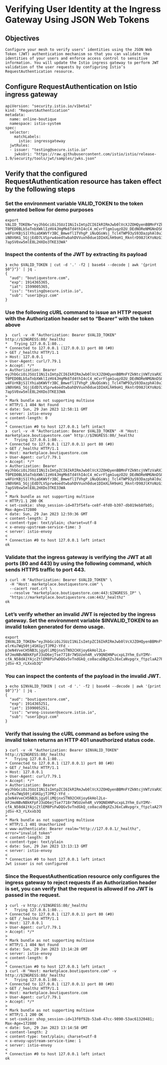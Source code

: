 # Verifying User Identity at the Ingress Gateway Using JSON Web Tokens

## Objectives
```
Configure your mesh to verify users’ identities using the JSON Web Token (JWT) authentication mechanism so that you can validate the identities of your users and enforce access control to sensitive information. You will update the Istio ingress gateway to perform JWT validation of the user requests by configuring Istio’s RequestAuthentication resource.
```

## Configure RequestAuthentication on Istio ingress gateway
```
apiVersion: "security.istio.io/v1beta1"
kind: "RequestAuthentication"
metadata:
  name: online-boutique
  namespace: istio-system
spec:
  selector:
    matchLabels:
      istio: ingressgateway
  jwtRules:
  - issuer: "testing@secure.istio.io"
    jwksUri: "https://raw.githubusercontent.com/istio/istio/release-1.9/security/tools/jwt/samples/jwks.json"
```

## Verify that the configured RequestAuthentication resource has taken effect by the following steps
### Set the environment variable VALID_TOKEN to the token genrated bellow for demo purposes
```
export VALID_TOKEN="eyJhbGciOiJSUzI1NiIsImtpZCI6IkRIRmJwb0lVcXJZOHQyenBBMnFYZkNtcjVWTzVaRXI0UnpIVV8tZW52dlEiLCJ0eXAiOiJKV1QifQ.eyJhdWQiOiJib3V0aXF1ZXN0b3JlLmNvbSIsImV4cCI6MTkxNDM2NTM2NSwiaWF0IjoxNTk5MDA1MzY1LCJpc3MiOiJ0ZXN0aW5nQHNlY3VyZS5pc3Rpby5pbyIsInN1YiI6InVzZXIxQHh5ei5jb20ifQ.pZHGJgEP0qsJ1pSBPU6nwpMETf3MqlWx-T0PED0BLb5aTnbXWklIzHV4JHgMk6Td4thI4cC4_mCvrFlgm1uqzO2U_DEdNOReNMGNnDSQ87hWEtOQxn50c83dVq3-w4FUrKBjS1lYhiabKWVfr3BC_Bmwefl1TVhgP_iNuQGsWsj_Tcl4TWP93yS93DazphAl0uIOw3WvmJSfhnaZ7cEIk0PzGmsLq96FLbGatZX1DL8OKhv2Hz-iN0V6KG_5GjjEdD7LVSprw4oedtwbahDVVuxh0due1DImXLhH9oH1_RkntrD98JlKYoNzG1-7apSV0xw5mlE8L2HXDo3TKE33WA"
```

### Inspect the contents of the JWT by extracting its payload
```
❯ echo $VALID_TOKEN | cut -d '.' -f2 | base64 --decode | awk '{print $0"}"}' | jq .
{
  "aud": "boutiquestore.com",
  "exp": 1914365365,
  "iat": 1599005365,
  "iss": "testing@secure.istio.io",
  "sub": "user1@xyz.com"
}
```

### Use the following cURL command to issue an HTTP request with the Authorization header set to “Bearer” with the token above

```
❯  curl -v -H "Authorization: Bearer $VALID_TOKEN" http://$INGRESS:80/_healthz
*   Trying 127.0.0.1:80...
* Connected to 127.0.0.1 (127.0.0.1) port 80 (#0)
> GET /_healthz HTTP/1.1
> Host: 127.0.0.1
> User-Agent: curl/7.79.1
> Accept: */*
> Authorization: Bearer eyJhbGciOiJSUzI1NiIsImtpZCI6IkRIRmJwb0lVcXJZOHQyenBBMnFYZkNtcjVWTzVaRXI0UnpIVV8tZW52dlEiLCJ0eXAiOiJKV1QifQ.eyJhdWQiOiJib3V0aXF1ZXN0b3JlLmNvbSIsImV4cCI6MTkxNDM2NTM2NSwiaWF0IjoxNTk5MDA1MzY1LCJpc3MiOiJ0ZXN0aW5nQHNlY3VyZS5pc3Rpby5pbyIsInN1YiI6InVzZXIxQHh5ei5jb20ifQ.pZHGJgEP0qsJ1pSBPU6nwpMETf3MqlWx-T0PED0BLb5aTnbXWklIzHV4JHgMk6Td4thI4cC4_mCvrFlgm1uqzO2U_DEdNOReNMGNnDSQ87hWEtOQxn50c83dVq3-w4FUrKBjS1lYhiabKWVfr3BC_Bmwefl1TVhgP_iNuQGsWsj_Tcl4TWP93yS93DazphAl0uIOw3WvmJSfhnaZ7cEIk0PzGmsLq96FLbGatZX1DL8OKhv2Hz-iN0V6KG_5GjjEdD7LVSprw4oedtwbahDVVuxh0due1DImXLhH9oH1_RkntrD98JlKYoNzG1-7apSV0xw5mlE8L2HXDo3TKE33WA
> 
* Mark bundle as not supporting multiuse
< HTTP/1.1 404 Not Found
< date: Sun, 29 Jan 2023 12:58:11 GMT
< server: istio-envoy
< content-length: 0
< 
* Connection #0 to host 127.0.0.1 left intact
❯  curl -v -H "Authorization: Bearer $VALID_TOKEN" -H "Host: marketplace.boutiquestore.com" http://$INGRESS:80/_healthz
*   Trying 127.0.0.1:80...
* Connected to 127.0.0.1 (127.0.0.1) port 80 (#0)
> GET /_healthz HTTP/1.1
> Host: marketplace.boutiquestore.com
> User-Agent: curl/7.79.1
> Accept: */*
> Authorization: Bearer eyJhbGciOiJSUzI1NiIsImtpZCI6IkRIRmJwb0lVcXJZOHQyenBBMnFYZkNtcjVWTzVaRXI0UnpIVV8tZW52dlEiLCJ0eXAiOiJKV1QifQ.eyJhdWQiOiJib3V0aXF1ZXN0b3JlLmNvbSIsImV4cCI6MTkxNDM2NTM2NSwiaWF0IjoxNTk5MDA1MzY1LCJpc3MiOiJ0ZXN0aW5nQHNlY3VyZS5pc3Rpby5pbyIsInN1YiI6InVzZXIxQHh5ei5jb20ifQ.pZHGJgEP0qsJ1pSBPU6nwpMETf3MqlWx-T0PED0BLb5aTnbXWklIzHV4JHgMk6Td4thI4cC4_mCvrFlgm1uqzO2U_DEdNOReNMGNnDSQ87hWEtOQxn50c83dVq3-w4FUrKBjS1lYhiabKWVfr3BC_Bmwefl1TVhgP_iNuQGsWsj_Tcl4TWP93yS93DazphAl0uIOw3WvmJSfhnaZ7cEIk0PzGmsLq96FLbGatZX1DL8OKhv2Hz-iN0V6KG_5GjjEdD7LVSprw4oedtwbahDVVuxh0due1DImXLhH9oH1_RkntrD98JlKYoNzG1-7apSV0xw5mlE8L2HXDo3TKE33WA
> 
* Mark bundle as not supporting multiuse
< HTTP/1.1 200 OK
< set-cookie: shop_session-id=073f54fa-ce8f-4fd0-b397-db019eb8fb05; Max-Age=172800
< date: Sun, 29 Jan 2023 12:59:36 GMT
< content-length: 2
< content-type: text/plain; charset=utf-8
< x-envoy-upstream-service-time: 3
< server: istio-envoy
< 
* Connection #0 to host 127.0.0.1 left intact
ok
```

### Validate that the ingress gateway is verifying the JWT at all ports (80 and 443) by using the following command, which sends HTTPS traffic to port 443.
```
❯ curl -H "Authorization: Bearer $VALID_TOKEN" \
  -H "Host: marketplace.boutiquestore.com" \
  --cacert root.crt \
  --resolve "marketplace.boutiquestore.com:443:$INGRESS_IP" \
  "https://marketplace.boutiquestore.com:443/_healthz"
ok
```

### Let’s verify whether an invalid JWT is rejected by the ingress gateway. Set the environment variable $INVALID_TOKEN to an invalid token generated for demo usage.
```
export INVALID_TOKEN="eyJhbGciOiJSUzI1NiIsImtpZCI6IkRIRmJwb0lVcXJZOHQyenBBMnFYZkNtcjVWTzVaRXI0UnpIVV8tZW52dlEiLCJ0eXAiOiJKV1QifQ.eyJhdWQiOiJib3V0aXF1ZXN0b3JlLmNvbSIsImV4cCI6MTkxNDM2NTI1MSwiaWF0IjoxNTk5MDA1MjUxLCJpc3MiOiJ3cm9uZy1pc3N1c2VyQHNlY3VyZS5pc3Rpby5pbyIsInN1YiI6InVzZXIxQHh5ei5jb20ifQ.SnQPGlkV66Q61zR8uZAzEhyPfynNmV_MGzvjnkxZhVv-elrKu7Wq50tj4SKGyjTJPR2-YFd_-p3eN4VveCH5NB3LjgyOliMQjnxSTN92CHXjoy6kHol2Lo-kFJmoNBvNBkKFpFJ3oD6ejTse7718r7WSUzeh4R_vV9QNEHNPucxpL3Yhm_EuYIMV-cfA_N58dA1YAjcZtlEM8PsFwDQGv5vTndGkQ_co0acuDBgXZsJ6xCaNvpgrx_ftpzlaA27PknKK6rrvTRSuxKP4Jn3GIB0nBa6uXUfMvlkUBvepwXooXO5XAlWRTa3J6ys2KkOVkDKMN-jdSv-K3_rLXxxb3Q"
```

### You can inspect the contents of the payload in the invalid JWT.
```
❯ echo $INVALID_TOKEN | cut -d '.' -f2 | base64 --decode | awk '{print $0"}"}' | jq .
{
  "aud": "boutiquestore.com",
  "exp": 1914365251,
  "iat": 1599005251,
  "iss": "wrong-issuser@secure.istio.io",
  "sub": "user1@xyz.com"
}
```

### Verify that issuing the cURL command as before using the invalid token returns an HTTP 401 unauthorized status code.
```
❯ curl -v -H "Authorization: Bearer $INVALID_TOKEN" http://$INGRESS:80/_healthz
*   Trying 127.0.0.1:80...
* Connected to 127.0.0.1 (127.0.0.1) port 80 (#0)
> GET /_healthz HTTP/1.1
> Host: 127.0.0.1
> User-Agent: curl/7.79.1
> Accept: */*
> Authorization: Bearer eyJhbGciOiJSUzI1NiIsImtpZCI6IkRIRmJwb0lVcXJZOHQyenBBMnFYZkNtcjVWTzVaRXI0UnpIVV8tZW52dlEiLCJ0eXAiOiJKV1QifQ.eyJhdWQiOiJib3V0aXF1ZXN0b3JlLmNvbSIsImV4cCI6MTkxNDM2NTI1MSwiaWF0IjoxNTk5MDA1MjUxLCJpc3MiOiJ3cm9uZy1pc3N1c2VyQHNlY3VyZS5pc3Rpby5pbyIsInN1YiI6InVzZXIxQHh5ei5jb20ifQ.SnQPGlkV66Q61zR8uZAzEhyPfynNmV_MGzvjnkxZhVv-elrKu7Wq50tj4SKGyjTJPR2-YFd_-p3eN4VveCH5NB3LjgyOliMQjnxSTN92CHXjoy6kHol2Lo-kFJmoNBvNBkKFpFJ3oD6ejTse7718r7WSUzeh4R_vV9QNEHNPucxpL3Yhm_EuYIMV-cfA_N58dA1YAjcZtlEM8PsFwDQGv5vTndGkQ_co0acuDBgXZsJ6xCaNvpgrx_ftpzlaA27PknKK6rrvTRSuxKP4Jn3GIB0nBa6uXUfMvlkUBvepwXooXO5XAlWRTa3J6ys2KkOVkDKMN-jdSv-K3_rLXxxb3Q
> 
* Mark bundle as not supporting multiuse
< HTTP/1.1 401 Unauthorized
< www-authenticate: Bearer realm="http://127.0.0.1/_healthz", error="invalid_token"
< content-length: 28
< content-type: text/plain
< date: Sun, 29 Jan 2023 13:13:13 GMT
< server: istio-envoy
< 
* Connection #0 to host 127.0.0.1 left intact
Jwt issuer is not configured
```

### Since the RequestAuthentication resource only configures the ingress gateway to reject requests if an Authorization header is set, you can verify that the request is allowed if no JWT is passed in the request.
```
❯ curl -v http://$INGRESS:80/_healthz
*   Trying 127.0.0.1:80...
* Connected to 127.0.0.1 (127.0.0.1) port 80 (#0)
> GET /_healthz HTTP/1.1
> Host: 127.0.0.1
> User-Agent: curl/7.79.1
> Accept: */*
> 
* Mark bundle as not supporting multiuse
< HTTP/1.1 404 Not Found
< date: Sun, 29 Jan 2023 13:14:28 GMT
< server: istio-envoy
< content-length: 0
< 
* Connection #0 to host 127.0.0.1 left intact
❯ curl -H "Host: marketplace.boutiquestore.com" -v http://$INGRESS:80/_healthz
*   Trying 127.0.0.1:80...
* Connected to 127.0.0.1 (127.0.0.1) port 80 (#0)
> GET /_healthz HTTP/1.1
> Host: marketplace.boutiquestore.com
> User-Agent: curl/7.79.1
> Accept: */*
> 
* Mark bundle as not supporting multiuse
< HTTP/1.1 200 OK
< set-cookie: shop_session-id=13f0f92b-53a8-47cc-9890-53ac61320481; Max-Age=172800
< date: Sun, 29 Jan 2023 13:14:58 GMT
< content-length: 2
< content-type: text/plain; charset=utf-8
< x-envoy-upstream-service-time: 1
< server: istio-envoy
< 
* Connection #0 to host 127.0.0.1 left intact
ok
```